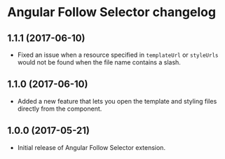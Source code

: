 # Angular Follow Selector changelog

## 1.1.1 (2017-06-10)
- Fixed an issue when a resource specified in `templateUrl` or `styleUrls` would not be found when the file name contains a slash.

## 1.1.0 (2017-06-10)
- Added a new feature that lets you open the template and styling files directly from the component.

## 1.0.0 (2017-05-21)
- Initial release of Angular Follow Selector extension.

